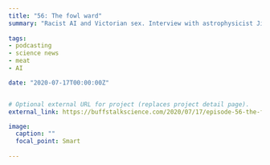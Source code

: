 ```yaml
---
title: "56: The fowl ward"
summary: "Racist AI and Victorian sex. Interview with astrophysicist Jimmy Negus."
  
tags:
- podcasting
- science news
- meat
- AI

date: "2020-07-17T00:00:00Z"


# Optional external URL for project (replaces project detail page).
external_link: https://buffstalkscience.com/2020/07/17/episode-56-the-fowl-ward/

image:
  caption: ""
  focal_point: Smart
  
---
```

